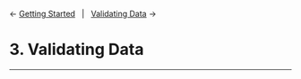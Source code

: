 ← [Getting Started](02-validating-data.md)&nbsp;&nbsp;&nbsp;|&nbsp;&nbsp;&nbsp;[Validating Data](04-renaming-recoding-data.md) →
# 3. Validating Data
---
